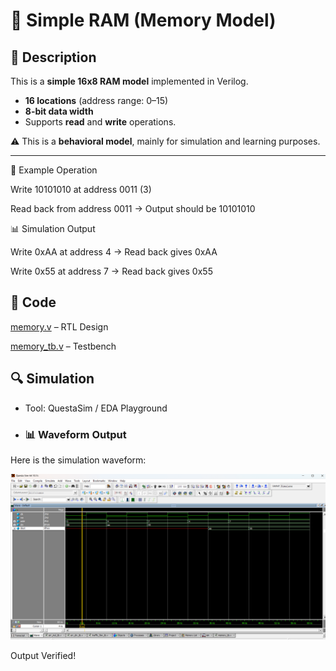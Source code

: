 # 💾 Simple RAM (Memory Model)

## 📘 Description
This is a **simple 16x8 RAM model** implemented in Verilog.  
- **16 locations** (address range: 0–15)  
- **8-bit data width**  
- Supports **read** and **write** operations.  

⚠️ This is a **behavioral model**, mainly for simulation and learning purposes.

---

📝 Example Operation

Write 10101010 at address 0011 (3)

Read back from address 0011 → Output should be 10101010

📊 Simulation Output

Write 0xAA at address 4 → Read back gives 0xAA

Write 0x55 at address 7 → Read back gives 0x55

## 📝 Code

[memory.v]( memory.v) – RTL Design  

[memory_tb.v]( memory_tb.v) – Testbench  



## 🔍 Simulation

- Tool: QuestaSim / EDA Playground  

- ### 📊 Waveform Output

Here is the simulation waveform:  

![Waveform]( memory_waveform.png)



Output Verified!




